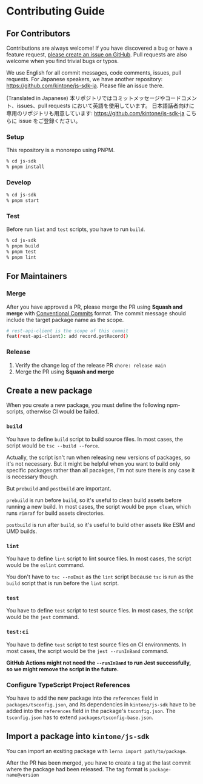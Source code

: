 # Contributing Guide

## For Contributors

Contributions are always welcome!
If you have discovered a bug or have a feature request, [please create an issue on GitHub](https://github.com/kintone/js-sdk/issues/new/choose).
Pull requests are also welcome when you find trivial bugs or typos.

We use English for all commit messages, code comments, issues, pull requests.
For Japanese speakers, we have another repository: https://github.com/kintone/js-sdk-ja.
Please file an issue there.

(Translated in Japanese)
本リポジトリではコミットメッセージやコードコメント、issues、pull requests において英語を使用しています。
日本語話者向けに専用のリポジトリも用意しています: https://github.com/kintone/js-sdk-ja
こちらに issue をご登録ください。

### Setup

This repository is a monorepo using PNPM.

```sh
% cd js-sdk
% pnpm install
```

### Develop

```sh
% cd js-sdk
% pnpm start
```

### Test

Before run `lint` and `test` scripts, you have to run `build`.

```sh
% cd js-sdk
% pnpm build
% pnpm test
% pnpm lint
```

## For Maintainers

### Merge

After you have approved a PR, please merge the PR using **Squash and merge** with [Conventional Commits](https://www.conventionalcommits.org/en/v1.0.0/) format. The commit message should include the target package name as the scope.

```sh
# rest-api-client is the scope of this commit
feat(rest-api-client): add record.getRecord()
```

### Release

1. Verify the change log of the release PR `chore: release main`
2. Merge the PR using **Squash and merge**

## Create a new package

When you create a new package, you must define the following npm-scripts, otherwise CI would be failed.

### `build`

You have to define `build` script to build source files.
In most cases, the script would be `tsc --build --force`.

Actually, the script isn't run when releasing new versions of packages, so it's not necessary.
But it might be helpful when you want to build only specific packages rather than all pacakges, I'm not sure there is any case it is necessary though.

But `prebuild` and `postbuild` are important.

`prebuild` is run before `build`, so it's useful to clean build assets before running a new build.
In most cases, the script would be `pnpm clean`, which runs `rimraf` for build assets directories.

`postbuild` is run after `build`, so it's useful to build other assets like ESM and UMD builds.

### `lint`

You have to define `lint` script to lint source files.
In most cases, the script would be the `eslint` command.

You don't have to `tsc --noEmit` as the `lint` script because `tsc` is run as the `build` script that is run before the `lint` script.

### `test`

You have to define `test` script to test source files.
In most cases, the script would be the `jest` command.

### `test:ci`

You have to define `test` script to test source files on CI environments.
In most cases, the script would be the `jest --runInBand` command.

**GitHub Actions might not need the `--runInBand` to run Jest successfully, so we might remove the script in the future.**

### Configure TypeScript Project References

You have to add the new package into the `references` field in `packages/tsconfig.json`, and its dependencies in `kintone/js-sdk` have to be added into the `references` field in the package's `tsconfig.json`.
The `tsconfig.json` has to extend `packages/tsconfig-base.json`.

## Import a package into `kintone/js-sdk`

You can import an exsiting package with `lerna import path/to/package`.

After the PR has been merged, you have to create a tag at the last commit where the package had been released.
The tag format is `package-name@version`
